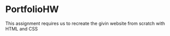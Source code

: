 # PortfolioHW

This assignment requires us to recreate the givin website from scratch with HTML and CSS